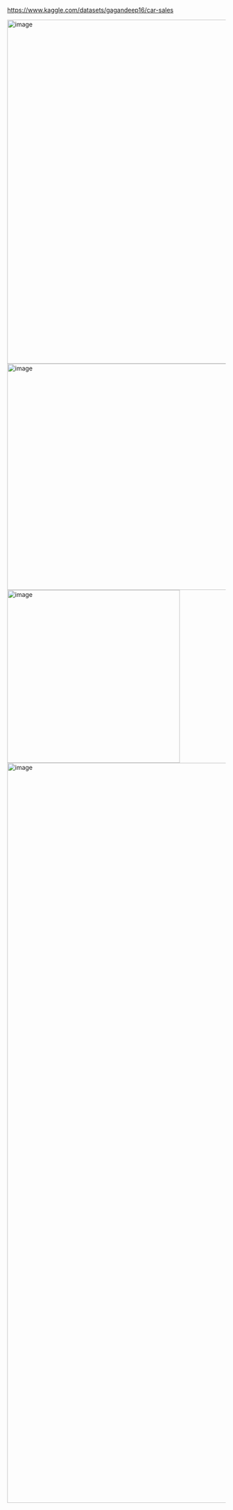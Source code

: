 https://www.kaggle.com/datasets/gagandeep16/car-sales

<img width="792" alt="image" src="https://github.com/user-attachments/assets/984968c6-d5c5-4bd6-bbf7-b8954d47645e" />

<img width="521" alt="image" src="https://github.com/user-attachments/assets/a84f5627-5281-4a26-82ed-e467e375fcc4" />

<img width="398" alt="image" src="https://github.com/user-attachments/assets/44f74b8f-e863-482e-8d1a-8e82820b7a7d" />

<img width="1704" alt="image" src="https://github.com/user-attachments/assets/cb28f9fb-bc53-4ba5-a73c-f1532f7da2ad" />
